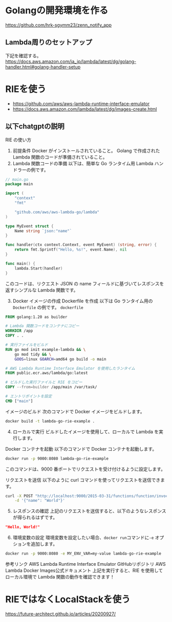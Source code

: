 # Golangの開発環境を作る

https://github.com/hrk-sgymm23/zenn_notify_app

## Lambda周りのセットアップ

下記を確認する。
https://docs.aws.amazon.com/ja_jp/lambda/latest/dg/golang-handler.html#golang-handler-setup

# RIEを使う

- https://github.com/aws/aws-lambda-runtime-interface-emulator
- https://docs.aws.amazon.com/lambda/latest/dg/images-create.html

## 以下chatgptの説明

RIE の使い方
1. 前提条件
Docker がインストールされていること。
Golang で作成された Lambda 関数のコードが準備されていること。
2. Lambda 関数コードの準備
以下は、簡単な Go ランタイム用 Lambda ハンドラーの例です。

```go
// main.go
package main

import (
	"context"
	"fmt"

	"github.com/aws/aws-lambda-go/lambda"
)

type MyEvent struct {
	Name string `json:"name"`
}

func handler(ctx context.Context, event MyEvent) (string, error) {
	return fmt.Sprintf("Hello, %s!", event.Name), nil
}

func main() {
	lambda.Start(handler)
}
```
このコードは、リクエスト JSON の name フィールドに基づいてレスポンスを返すシンプルな Lambda 関数です。

3. Docker イメージの作成
Dockerfile を作成 以下は Go ランタイム用の `Dockerfile` の例です。
`dockerfile`
```dockerfile
FROM golang:1.20 as builder

# Lambda 関数コードをコンテナにコピー
WORKDIR /app
COPY . .

# 実行ファイルをビルド
RUN go mod init example-lambda && \
    go mod tidy && \
    GOOS=linux GOARCH=amd64 go build -o main

# AWS Lambda Runtime Interface Emulator を使用したランタイム
FROM public.ecr.aws/lambda/go:latest

# ビルドした実行ファイルと RIE をコピー
COPY --from=builder /app/main /var/task/

# エントリポイントを設定
CMD ["main"]
```
イメージのビルド 次のコマンドで Docker イメージをビルドします。
```bash
docker build -t lambda-go-rie-example .
```

4. ローカルで実行
ビルドしたイメージを使用して、ローカルで Lambda を実行します。

Docker コンテナを起動 以下のコマンドで Docker コンテナを起動します。
```bash
docker run -p 9000:8080 lambda-go-rie-example
```
このコマンドは、9000 番ポートでリクエストを受け付けるように設定します。

リクエストを送信 以下のように curl コマンドを使ってリクエストを送信できます。
```bash
curl -X POST "http://localhost:9000/2015-03-31/functions/function/invocations" \
    -d '{"name": "World"}'
```

5. レスポンスの確認
上記のリクエストを送信すると、以下のようなレスポンスが得られるはずです。

```json
"Hello, World!"
```

6. 環境変数の設定
環境変数を設定したい場合、`docker run`コマンドに`-e` オプションを追加します。

```bash
docker run -p 9000:8080 -e MY_ENV_VAR=my-value lambda-go-rie-example
```

参考リンク
AWS Lambda Runtime Interface Emulator GitHubリポジトリ
AWS Lambda Docker Images公式ドキュメント
上記を実行すると、RIE を使用してローカル環境で Lambda 関数の動作を確認できます！

# RIEではなくLocalStackを使う

https://future-architect.github.io/articles/20200927/


